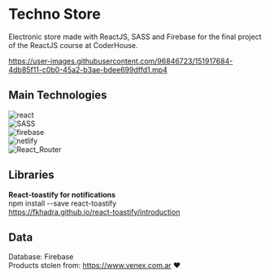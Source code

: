# Techno Store
Electronic store made with ReactJS, SASS and Firebase for the final project of the ReactJS course at CoderHouse. <br/>

https://user-images.githubusercontent.com/96846723/151917684-4db85f11-c0b0-45a2-b3ae-bdee699dffd1.mp4

## Main Technologies
<img src="https://img.shields.io/badge/react-%2320232a.svg?style=for-the-badge&logo=react&logoColor=%2361DAFB" alt="react"><br>
<img src="https://img.shields.io/badge/SASS-hotpink.svg?style=for-the-badge&logo=SASS&logoColor=white" alt="SASS"><br>
<img src="https://img.shields.io/badge/firebase-%23039BE5.svg?style=for-the-badge&logo=firebase" alt="firebase"><br>
<img src="https://img.shields.io/badge/netlify-%23000000.svg?style=for-the-badge&logo=netlify&logoColor=#00C7B7" alt="netlify"><br>
<img src="https://img.shields.io/badge/React_Router-CA4245?style=for-the-badge&logo=react-router&logoColor=white" alt="React_Router">

## Libraries
**React-toastify for notifications**<br/>
npm install --save react-toastify<br/>
https://fkhadra.github.io/react-toastify/introduction

## Data
Database: Firebase<br/>
Products stolen from: https://www.venex.com.ar ❤️